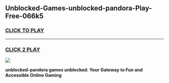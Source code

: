 
## Unblocked-Games-unblocked-pandora-Play-Free-066k5
<h3>
<a href="https://premium76.site?title=unblocked-pandora&ref=18A1">CLICK TO PLAY</a></h3>
<hr>

<h3>
<a href="https://premium76.site?title=unblocked-pandora&ref=18A1">CLICK 2 PLAY</a>
  
</h3>

<a href="https://premium76.site?title=unblocked-pandora&ref=18A1"><img src="https://clearcache.store/games.png"></a>


**unblocked-pandora games unblocked: Your Gateway to Fun and Accessible Online Gaming**
